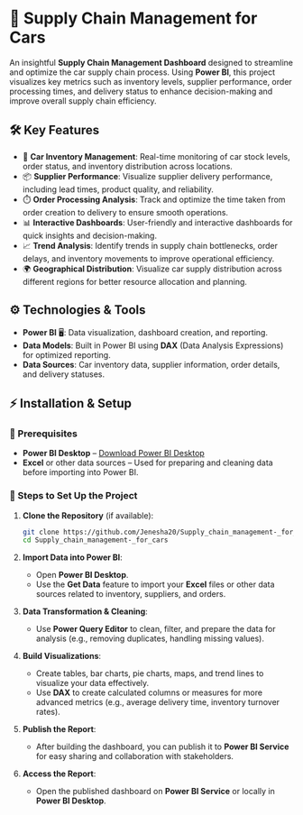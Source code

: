 # 🚗 Supply Chain Management for Cars 

An insightful **Supply Chain Management Dashboard** designed to streamline and optimize the car supply chain process. Using **Power BI**, this project visualizes key metrics such as inventory levels, supplier performance, order processing times, and delivery status to enhance decision-making and improve overall supply chain efficiency.

## 🛠️ Key Features

- 🚗 **Car Inventory Management**: Real-time monitoring of car stock levels, order status, and inventory distribution across locations.
- 📦 **Supplier Performance**: Visualize supplier delivery performance, including lead times, product quality, and reliability.
- ⏱️ **Order Processing Analysis**: Track and optimize the time taken from order creation to delivery to ensure smooth operations.
- 📊 **Interactive Dashboards**: User-friendly and interactive dashboards for quick insights and decision-making.
- 📈 **Trend Analysis**: Identify trends in supply chain bottlenecks, order delays, and inventory movements to improve operational efficiency.
- 🌍 **Geographical Distribution**: Visualize car supply distribution across different regions for better resource allocation and planning.

## ⚙️ Technologies & Tools

- **Power BI** 🖥️: Data visualization, dashboard creation, and reporting.
- **Data Models**: Built in Power BI using **DAX** (Data Analysis Expressions) for optimized reporting.
- **Data Sources**: Car inventory data, supplier information, order details, and delivery statuses.

## ⚡ Installation & Setup

### 🔑 Prerequisites

- **Power BI Desktop** – [Download Power BI Desktop](https://powerbi.microsoft.com/desktop/)
- **Excel** or other data sources – Used for preparing and cleaning data before importing into Power BI.

### 📝 Steps to Set Up the Project

1. **Clone the Repository** (if available):
    ```bash
    git clone https://github.com/Jenesha20/Supply_chain_management-_for_cars.git
    cd Supply_chain_management-_for_cars
    ```

2. **Import Data into Power BI**:
    - Open **Power BI Desktop**.
    - Use the **Get Data** feature to import your **Excel** files or other data sources related to inventory, suppliers, and orders.
  
3. **Data Transformation & Cleaning**:
    - Use **Power Query Editor** to clean, filter, and prepare the data for analysis (e.g., removing duplicates, handling missing values).

4. **Build Visualizations**:
    - Create tables, bar charts, pie charts, maps, and trend lines to visualize your data effectively.
    - Use **DAX** to create calculated columns or measures for more advanced metrics (e.g., average delivery time, inventory turnover rates).

5. **Publish the Report**:
    - After building the dashboard, you can publish it to **Power BI Service** for easy sharing and collaboration with stakeholders.

6. **Access the Report**:
    - Open the published dashboard on **Power BI Service** or locally in **Power BI Desktop**.

